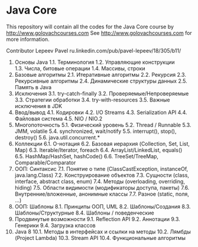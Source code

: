Java Core
===================

This repository will contain all the codes for the Java Core course by http://www.golovachcourses.com
See http://www.golovachcourses.com for more information.

Contributor
Lepeev Pavel ru.linkedin.com/pub/pavel-lepeev/18/305/b11/

1. Основы Java
    1.1. Терминология
    1.2. Управляющие конструкции    
    1.3. Числа, битовые операции
    1.4. Массивы, строки
2. Базовые алгоритмы
    2.1. Итеративные алгоритмы
    2.2. Рекурсия
    2.3. Рекурсивные алгоритмы
    2.4. Динамические структуры данных
    2.5. Память в Java
3. Исключения
    3.1. try-catch-finally
    3.2. Проверяемые/Непроверяемые
    3.3. Стратегии обработки
    3.4. try-with-resources
    3.5. Важные исключения в JDK
4. Ввод/вывод
    4.1. Кодировки
    4.2. I/O Streams
    4.3. Serialization API
    4.4. Файловая система
    4.5. NIO / NIO.2
5. Многопоточность
    5.1. Физический уровень
    5.2. Thread / Runnable
    5.3. JMM, volatile
    5.4. synchronized, wait/notify
    5.5. interrupt(), stop(), destroy()
    5.6. java.util.concurrent.*
6. Коллекции
    6.1. O-нотация
    6.2. Базовая иерархия (Collection, Set, List, Map)
    6.3. Iterable/Iterator, foreach
    6.4. ArrayList/LinkedList, equals()
    6.5. HashMap/HashSet, hashCode()
    6.6. TreeSet/TreeMap, Comparable/Comparator
7. ООП: Синтаксис
    7.1. Понятие о типе (ClassCastException, instanceOf, java.lang.Class)
    7.2. Конструирование объектов
    7.3. Сущности (class, interface, abstract class, enum)
    7.4. Методы (overloading, overriding, hiding)
    7.5. Области видимости (модификаторы доступа, пакеты)
    7.6. Внутренние/вложенные, анонимные классы
    7.7. Разное (static, поля, …)
8. ООП: Шаблоны
    8.1. Принципы ООП, UML
    8.2. Шаблоны/Создания
    8.3. Шаблоны/Структурные
    8.4. Шаблоны / поведенческие
9. Продвинутые возможности
    9.1. Reflection API
    9.2. Аннотации
    9.3. Генерики
    9.4. Загрузка классов
10. Java 8
    10.1. Методы в интерфейсах и ссылки на методы
    10.2. Лямбды (Project Lambda)
    10.3. Stream API
    10.4. Функциональные алгоритмы